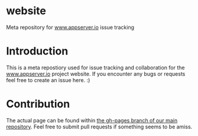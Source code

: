 # website

Meta repository for www.appserver.io issue tracking

# Introduction

This is a meta repostiory used for issue tracking and collaboration for the www.appserver.io project website.
If you encounter any bugs or requests feel free to create an issue here. :)

# Contribution

The actual page can be found within [the gh-pages branch of our main repository](https://github.com/appserver-io/appserver/tree/gh-pages). Feel free to submit pull requests if something seems to be amiss.
